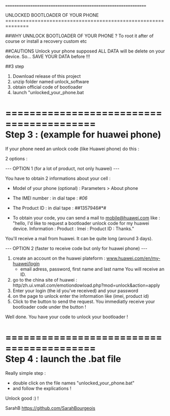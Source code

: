 				==============================================================
UNLOCKED BOOTLOADER OF YOUR PHONE				==============================================================


##WHY UNNLOCK BOOTLOADER OF YOUR PHONE ? 
To root it after of course or install a recovery custom etc

##CAUTIONS 
Unlock your phone supposed ALL DATA will be delete on your device. So... SAVE YOUR DATA before !!!


##3 step 
1) Download release of this project 
3) unzip folder named unlock_software 
2) obtain official code of bootloader
3) launch "unlocked_your_phone.bat


=========================================  
Step 3 : (example for huawei phone) 
===========================================

If your phone need an unlock code (like Huawei phone) do this :

2 options : 


--- OPTION 1 (for a lot of product, not only huawei) --- 

You have to obtain 2 informations about your cell : 
 - Model of your phone (optional) : Parameters > About phone
 - The IMEI number : in dial tape :  *#06*
 - The Product ID : in dial tape : *#*#1357946#*#


- To obtain your code, you can send a mail to mobile@huawei.com like : 
"hello, I'd like to request a bootloader unlock code for my huawei device. 
Information : 
 Product : <write the model of your phone>
 Imei : <write the imei number>
 Product ID : <write the number of product ID> Thanks."

You'll receive a mail from huawei. It can be quite long (around 3 days).

--- OPTION 2 (faster to receive code but only for huawei phone) --- 
1) create an account on the huawei plateform : www.huawei.com/en/my-huawei/login
     - email adress, password, first name and last name
You will receive an ID. 
2) go to the china site of huawei : http/zh.ui.vmall.com/emotiondowload.php?mod=unlock&action=apply
3) Enter your login (the id you've received) and your password
4) on the page to unlock enter the information like (imei, product id) 
5) Click to the button to send the request. You immediatly receive your bootloader code under the button ! 

Well done. You have your code to unlock your bootloader ! 

=========================================  
Step 4 : launch the .bat file
===========================================
Really simple step : 
- double click on the file names "unlocked_your_phone.bat"
- and follow the explications ! 

Unlock good :) !


SarahB 
https://github.com/SarahBourgeois